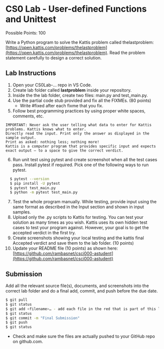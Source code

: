# CS0 Lab - User-defined Functions and Unittest

Possible Points: 100

Write a Python program to solve the Kattis problem called thelastproblem: [https://open.kattis.com/problems/thelastproblem](https://open.kattis.com/problems/thelastproblem). Read the problem statement carefully to design a correct solution.

## Lab Instructions

1. Open your CS0Lab-... repo in VS Code.
2. Create lab folder called **lastproblem** inside your repository.
3. Inside the the lab folder, create two files: main.py and test_main.py.
4. Use the partial code stub provided and fix all the FIXMEs. (80 points)
    - Write #fixed after each fixme that you fix.
5. Follow best programming practices by using proper white spaces, comments, etc.

```
IMPORTANT: Never ask the user telling what data to enter for Kattis problems. Kattis knows what to enter.
Directly read the input. Print only the answer as displayed in the sample output.
Print as asked: nothing less; nothing more!
Kattis is a computer program that provides specific input and expects exact output – to a space to give the correct verdict.
```

6. Run unit test using pytest and create screenshot when all the test cases pass. Install pytest if required. Pick one of the following ways to run pytest.

```bash
  $ pytest --version
  $ pip install -U pytest
  $ pytest test_main.py
  $ python -m pytest test_main.py
```

7. Test the whole program manually. While testing, provide input using the same format as described in the Input section and shown in input samples.
8. Upload only the .py scripts to Kattis for testing. You can test your solution as many times as you wish. Kattis uses its own hidden test cases to test your program against. However, your goal is to get the accepted verdict in the first try.
9. Create screenshots showing your local testing and the kattis final Accepted verdict and save them to the lab folder. (10 points)
10. Update your README file (10 points) as shown here: [https://github.com/rambasnet/csci000-astudent](https://github.com/rambasnet/csci000-astudent)

## Submission

Add all the relevant source file(s), documents, and screenshots into the correct lab folder and do a final add, commit, and push before the due date.

```bash
$ git pull
$ git status
$ git add <filename>… - add each file in the red that is part of this lab
$ git status
$ git commit -m "Final Submission"
$ git push
$ git status
```

- Check and make sure the files are actually pushed to your GitHub repo on github.com.
